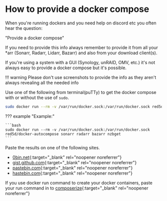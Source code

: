 # How to provide a docker compose

When you're running dockers and you need help on discord etc you often hear the question:

"Provide a docker compose"

If you need to provide this info always remember to provide it from all your *arr (Sonarr, Radarr, Lidarr, Bazarr) and also from your download client(s).

If you're using a system with a GUI (Synology, unRAID, OMV, etc.) it's not always easy to provide a docker compose but it's possible.

!!! warning
    Please don't use screenshots to provide the info as they aren't always revealing all the needed info

Use one of the following from terminal(puTTy) to get the docker compose with or without the use of `sudo`.

```bash
sudo docker run --rm -v /var/run/docker.sock:/var/run/docker.sock red5d/docker-autocompose CONTAINER_NAME CONTAINER_NAME2
```

??? example "Example:"

    ```bash
    sudo docker run --rm -v /var/run/docker.sock:/var/run/docker.sock red5d/docker-autocompose sonarr radarr bazarr nzbget
    ```

Paste the results on one of the following sites.

- [0bin.net](https://0bin.net/){:target="_blank" rel="noopener noreferrer"}
- [gist.github.com](https://gist.github.com){:target="_blank" rel="noopener noreferrer"}
- [pastebin.com](https://pastebin.com){:target="_blank" rel="noopener noreferrer"}
- [hastebin.com](https://hastebin.com){:target="_blank" rel="noopener noreferrer"}

If you use docker run command to create your docker containers, paste your run command in to [composerize](https://www.composerize.com/){:target="_blank" rel="noopener noreferrer"}

